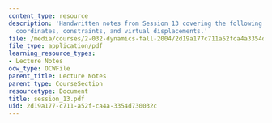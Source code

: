 ```yaml
---
content_type: resource
description: 'Handwritten notes from Session 13 covering the following topics: Generalized
  coordinates, constraints, and virtual displacements.'
file: /media/courses/2-032-dynamics-fall-2004/2d19a177c711a52fca4a3354d730032c_session_13.pdf
file_type: application/pdf
learning_resource_types:
- Lecture Notes
ocw_type: OCWFile
parent_title: Lecture Notes
parent_type: CourseSection
resourcetype: Document
title: session_13.pdf
uid: 2d19a177-c711-a52f-ca4a-3354d730032c
---
```

